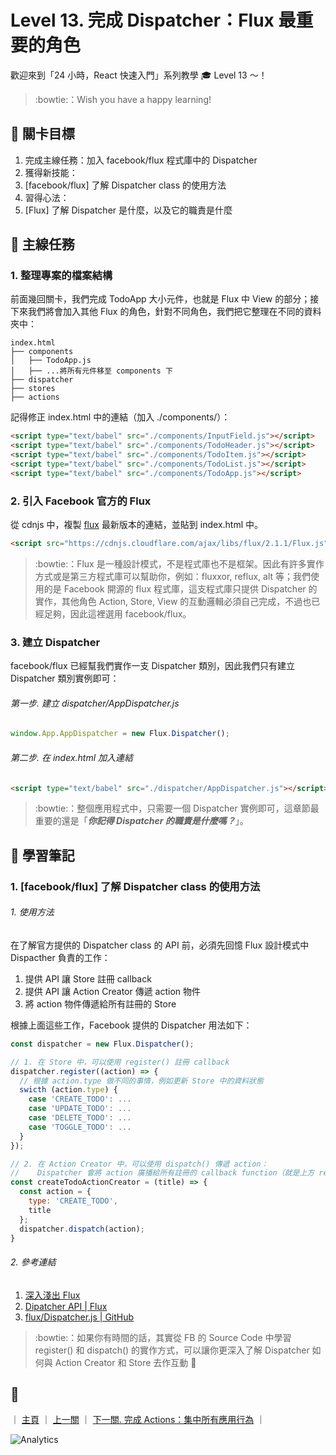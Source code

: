 # Level 13. 完成 Dispatcher：Flux 最重要的角色

歡迎來到「24 小時，React 快速入門」系列教學 :mortar_board: Level 13 ～！
> :bowtie:：Wish you have a happy learning!


## :checkered_flag: 關卡目標

1. 完成主線任務：加入 facebook/flux 程式庫中的 Dispatcher
2. 獲得新技能：
  1. [facebook/flux] 了解 Dispatcher class 的使用方法
3. 習得心法：
  1. [Flux] 了解 Dispatcher 是什麼，以及它的職責是什麼


## :triangular_flag_on_post: 主線任務

### 1. 整理專案的檔案結構

前面幾回關卡，我們完成 TodoApp 大小元件，也就是 Flux 中 View 的部分；接下來我們將會加入其他 Flux 的角色，針對不同角色，我們把它整理在不同的資料夾中：

```
index.html
├── components
│   ├── TodoApp.js
│   ├── ...將所有元件移至 components 下
├── dispatcher
├── stores
├── actions
```

記得修正 index.html 中的連結（加入 ./components/）：

```html
<script type="text/babel" src="./components/InputField.js"></script>
<script type="text/babel" src="./components/TodoHeader.js"></script>
<script type="text/babel" src="./components/TodoItem.js"></script>
<script type="text/babel" src="./components/TodoList.js"></script>
<script type="text/babel" src="./components/TodoApp.js"></script>
```

### 2. 引入 Facebook 官方的 Flux

從 cdnjs 中，複製 [flux](https://cdnjs.com/libraries/flux) 最新版本的連結，並貼到 index.html 中。

```html
<script src="https://cdnjs.cloudflare.com/ajax/libs/flux/2.1.1/Flux.js"></script>
```

> :bowtie:：Flux 是一種設計模式，不是程式庫也不是框架。因此有許多實作方式或是第三方程式庫可以幫助你，例如：fluxxor, reflux, alt 等；我們使用的是 Facebook 開源的 flux 程式庫，這支程式庫只提供 Dispatcher 的實作，其他角色 Action, Store, View 的互動邏輯必須自己完成，不過也已經足夠，因此這裡選用 facebook/flux。

### 3. 建立 Dispatcher

facebook/flux 已經幫我們實作一支 Dispatcher 類別，因此我們只有建立 Dispatcher 類別實例即可：

###### 第一步. 建立 dispatcher/AppDispatcher.js

```js
window.App.AppDispatcher = new Flux.Dispatcher();
```

###### 第二步. 在 index.html 加入連結

```html
<script type="text/babel" src="./dispatcher/AppDispatcher.js"></script>
```

> :bowtie:：整個應用程式中，只需要一個 Dispatcher 實例即可，這章節最重要的還是「***你記得 Dispatcher 的職責是什麼嗎？***」。


## :book: 學習筆記

### 1. [facebook/flux] 了解 Dispatcher class 的使用方法

###### 1. 使用方法

在了解官方提供的 Dispatcher class 的 API 前，必須先回憶 Flux 設計模式中 Dispacther 負責的工作：

1. 提供 API 讓 Store 註冊 callback
2. 提供 API 讓 Action Creator 傳遞 action 物件
3. 將 action 物件傳遞給所有註冊的 Store

根據上面這些工作，Facebook 提供的 Dispatcher 用法如下：

```js
const dispatcher = new Flux.Dispatcher();

// 1. 在 Store 中，可以使用 register() 註冊 callback
dispatcher.register((action) => {
  // 根據 action.type 做不同的事情，例如更新 Store 中的資料狀態
  swicth (action.type) {
    case 'CREATE_TODO': ...
    case 'UPDATE_TODO': ...
    case 'DELETE_TODO': ...
    case 'TOGGLE_TODO': ...
  }
});

// 2. 在 Action Creator 中，可以使用 dispatch() 傳遞 action：
//    Dispatcher 會將 action 廣播給所有註冊的 callback function（就是上方 register() 中的參數）
const createTodoActionCreator = (title) => {
  const action = {
    type: 'CREATE_TODO',
    title
  };
  dispatcher.dispatch(action);
}
```

###### 2. 參考連結

1. [深入淺出 Flux](https://medium.com/p/44a48c320e11)
2. [Dipatcher API | Flux](https://facebook.github.io/flux/docs/dispatcher.html)
3. [flux/Dispatcher.js | GitHub](https://github.com/facebook/flux/blob/master/src/Dispatcher.js)

> :bowtie:：如果你有時間的話，其實從 FB 的 Source Code 中學習 register() 和 dispatch() 的實作方式，可以讓你更深入了解 Dispatcher 如何與 Action Creator 和 Store 去作互動 :apple:


## :rocket:

｜ [主頁](../) ｜ [上一關](../level-12_flux) ｜ [下一關. 完成 Actions：集中所有應用行為](../level-14_flux-actions) ｜


![Analytics](https://shining-ga-beacon.appspot.com/UA-77436651-1/level-13_flux-dispatcher?pixel)
